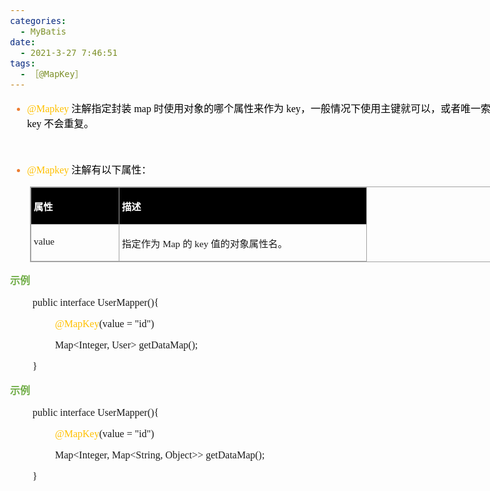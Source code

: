 ```yaml
---
categories:
  - MyBatis
date:
  - 2021-3-27 7:46:51
tags:
  - ［@MapKey］
---
```


<body lang=zh-CN style='font-family:"Microsoft YaHei UI";font-size:12.0pt'>
<!--StartFragment-->

<div style='direction:ltr;border-width:100%'>

<div style='direction:ltr;margin-top:0in;margin-left:0in;width:8.6784in'>

<div style='direction:ltr;margin-top:0in;margin-left:0in;width:8.6784in'>

<ul type=disc style='direction:ltr;unicode-bidi:embed;margin-top:0in;
 margin-bottom:0in'>
 <li style='margin-top:0;margin-bottom:0;vertical-align:middle;color:#ED7D31'><span
     style='font-family:"Comic Sans MS";font-size:12.0pt;color:#FFC000'>@Mapkey
     </span><span style='font-family:"Microsoft YaHei UI";font-size:12.0pt;
     color:black'>注解指定封装</span><span style='font-family:"Comic Sans MS";
     font-size:12.0pt;color:black'> map </span><span style='font-family:"Microsoft YaHei UI";
     font-size:12.0pt;color:black'>时使用对象的哪个属性来作为</span><span style='font-family:
     "Comic Sans MS";font-size:12.0pt;color:black'> key</span><span
     style='font-family:"Microsoft YaHei UI";font-size:12.0pt;color:black'>，一般情况下使用主键就可以，或者唯一索引，确保</span><span
     style='font-family:"Comic Sans MS";font-size:12.0pt;color:black'> key </span><span
     style='font-family:"Microsoft YaHei UI";font-size:12.0pt;color:black'>不会重复。</span></li>
</ul>

<p style='font-family:"Comic Sans MS";font-size:12.0pt' lang=en-US>&nbsp;</p>

<ul type=disc style='direction:ltr;unicode-bidi:embed;margin-top:0in;
 margin-bottom:0in'>
 <li style='margin-top:0;margin-bottom:0;vertical-align:middle;color:#ED7D31'><span
     style='font-family:"Comic Sans MS";font-size:12.0pt;color:#FFC000'>@Mapkey
     </span><span style='font-family:"Microsoft YaHei UI";font-size:12.0pt;
     color:black'>注解有以下属性：</span></li>
</ul>

<div style='direction:ltr'>

<table border=1 cellpadding=0 cellspacing=0 valign=top style='direction:ltr;
 border-collapse:collapse;border-style:solid;border-color:#A3A3A3;border-width:
 1pt;margin-left:.3333in' title="" summary="">
 <tr>
  <td style='border-style:solid;border-color:#A3A3A3;border-width:1pt;
  background-color:black;vertical-align:top;width:1.3756in;padding:2.0pt 3.0pt 2.0pt 3.0pt'>
  <p style='font-family:"Microsoft YaHei UI";font-size:11.5pt;
  color:white'><span style='font-weight:bold'>属性</span></p>
  </td>
  <td style='border-style:solid;border-color:#A3A3A3;border-width:1pt;
  background-color:black;vertical-align:top;width:4.034in;padding:2.0pt 3.0pt 2.0pt 3.0pt'>
  <p style='font-family:"Microsoft YaHei UI";font-size:11.5pt;
  color:white'><span style='font-weight:bold'>描述</span></p>
  </td>
 </tr>
 <tr>
  <td style='border-style:solid;border-color:#A3A3A3;border-width:1pt;
  vertical-align:top;width:1.3756in;padding:2.0pt 3.0pt 2.0pt 3.0pt'>
  <p style='font-family:"Comic Sans MS";font-size:11.5pt'
  lang=en-US>value</p>
  </td>
  <td style='border-style:solid;border-color:#A3A3A3;border-width:1pt;
  vertical-align:top;width:4.034in;padding:2.0pt 3.0pt 2.0pt 3.0pt'>
  <p style='font-size:11.5pt'><span style='font-family:"Microsoft YaHei UI"'>指定作为</span><span
  style='font-family:"Comic Sans MS"'> Map </span><span style='font-family:
  "Microsoft YaHei UI"'>的</span><span style='font-family:"Comic Sans MS"'> key </span><span
  style='font-family:"Microsoft YaHei UI"'>值的对象属性名。</span></p>
  </td>
 </tr>
</table>

</div>

<p style='font-family:"Microsoft YaHei UI";font-size:12.0pt;
color:#70AD47'><span style='font-weight:bold'>示例</span></p>

<p style='margin-left:.375in;font-family:"Comic Sans MS";font-size:
12.0pt'><span lang=zh-CN>public</span><span lang=en-US> </span><span
lang=zh-CN>interface </span><span lang=en-US>User</span><span lang=zh-CN>Mapper(</span><span
lang=en-US>){</span></p>

<p style='margin-left:.75in;font-family:"Comic Sans MS";font-size:
12.0pt'><span style='color:#FFC000'>@MapKey</span>(value = &quot;id&quot;)</p>

<p style='margin-left:.75in;font-family:"Comic Sans MS";font-size:
12.0pt'><span lang=zh-CN>Map&lt;Integer, User&gt; </span><span lang=en-US>getData</span><span
lang=zh-CN>Map();</span></p>

<p style='margin-left:.375in;font-family:"Comic Sans MS";font-size:
12.0pt' lang=en-US>}</p>

<p style='font-family:"Microsoft YaHei UI";font-size:12.0pt;
color:#70AD47'><span style='font-weight:bold'>示例</span></p>

<p style='margin-left:.375in;font-family:"Comic Sans MS";font-size:
12.0pt'><span lang=zh-CN>public</span><span lang=en-US> </span><span
lang=zh-CN>interface </span><span lang=en-US>User</span><span lang=zh-CN>Mapper(</span><span
lang=en-US>){</span></p>

<p style='margin-left:.75in;font-family:"Comic Sans MS";font-size:
12.0pt'><span style='color:#FFC000'>@MapKey</span>(value = &quot;id&quot;)</p>

<p style='margin-left:.75in;font-family:"Comic Sans MS";font-size:
12.0pt'><span lang=zh-CN>Map&lt;Integer, Map&lt;String, Object&gt;&gt; </span><span
lang=en-US>getData</span><span lang=zh-CN>Map();</span></p>

<p style='margin-left:.375in;font-family:"Comic Sans MS";font-size:
12.0pt' lang=en-US>}</p>

</div>

</div>

</div>

<!--EndFragment-->
</body>
